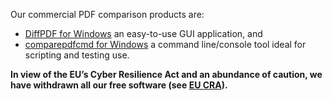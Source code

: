 Our commercial PDF comparison products are:
- [DiffPDF for Windows](https://www.qtrac.eu/diffpdf.html) an easy-to-use GUI application, and
- [comparepdfcmd for Windows](https://www.qtrac.eu/comparepdfcmd.html) a command line/console tool ideal for scripting and testing use.

**In view of the EU’s Cyber Resilience Act and an abundance of caution, we
have withdrawn all our free software (see
[EU CRA](https://en.wikipedia.org/wiki/Cyber_Resilience_Act#Criticism)).**
